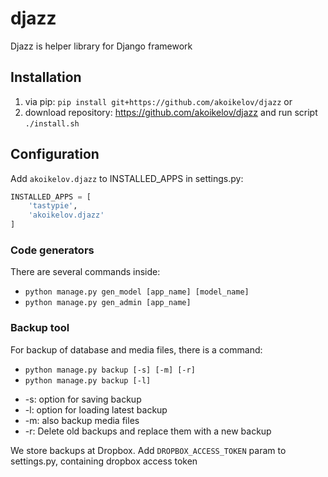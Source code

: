 # djazz
Djazz is helper library for Django framework

## Installation
1. via pip: `pip install git+https://github.com/akoikelov/djazz`
or
2. download repository: https://github.com/akoikelov/djazz and run script `./install.sh`

## Configuration

Add `akoikelov.djazz` to INSTALLED_APPS in settings.py:
```python
INSTALLED_APPS = [
    'tastypie',
    'akoikelov.djazz'
]
```

### Code generators

There are several commands inside:
- `python manage.py gen_model [app_name] [model_name]`
- `python manage.py gen_admin [app_name]`

### Backup tool

For backup of database and media files, there is a command:

- `python manage.py backup [-s] [-m] [-r]`
- `python manage.py backup [-l]`

* -s: option for saving backup
* -l: option for loading latest backup
* -m: also backup media files
* -r: Delete old backups and replace them with a new backup

We store backups at Dropbox.
Add `DROPBOX_ACCESS_TOKEN` param to settings.py, containing dropbox access token